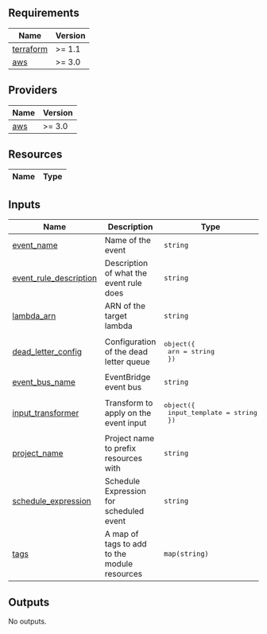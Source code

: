 <!-- BEGIN TFDOCS -->
## Requirements

| Name | Version |
|------|---------|
| <a name="requirement_terraform"></a> [terraform](#requirement\_terraform) | >= 1.1 |
| <a name="requirement_aws"></a> [aws](#requirement\_aws) | >= 3.0 |

## Providers

| Name | Version |
|------|---------|
| <a name="provider_aws"></a> [aws](#provider\_aws) | >= 3.0 |

## Resources

| Name | Type |
|------|------|

## Inputs

| Name | Description | Type | Default | Required |
|------|-------------|------|---------|:--------:|
| <a name="input_event_name"></a> [event\_name](#input\_event\_name) | Name of the event | `string` | n/a | yes |
| <a name="input_event_rule_description"></a> [event\_rule\_description](#input\_event\_rule\_description) | Description of what the event rule does | `string` | n/a | yes |
| <a name="input_lambda_arn"></a> [lambda\_arn](#input\_lambda\_arn) | ARN of the target lambda | `string` | n/a | yes |
| <a name="input_dead_letter_config"></a> [dead\_letter\_config](#input\_dead\_letter\_config) | Configuration of the dead letter queue | <pre>object({<br/>    arn = string<br/>  })</pre> | `null` | no |
| <a name="input_event_bus_name"></a> [event\_bus\_name](#input\_event\_bus\_name) | EventBridge event bus | `string` | `"default"` | no |
| <a name="input_input_transformer"></a> [input\_transformer](#input\_input\_transformer) | Transform to apply on the event input | <pre>object({<br/>    input_template = string<br/>  })</pre> | `null` | no |
| <a name="input_project_name"></a> [project\_name](#input\_project\_name) | Project name to prefix resources with | `string` | `"iam-key-enforcer"` | no |
| <a name="input_schedule_expression"></a> [schedule\_expression](#input\_schedule\_expression) | Schedule Expression for scheduled event | `string` | `"cron(0 0 * * 1 *)"` | no |
| <a name="input_tags"></a> [tags](#input\_tags) | A map of tags to add to the module resources | `map(string)` | `{}` | no |

## Outputs

No outputs.

<!-- END TFDOCS -->
